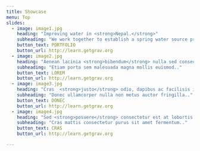 ```yaml
---
title: Showcase
menu: Top
slides:
  - image: image1.jpg
    heading: "Improving water in <strong>Nepal.</strong>"
    subheading: "We work together to establish a spring water source protection system that will help provide clean water for about 300 households."
    button_text: PORTFOLIO
    button_url: http://learn.getgrav.org
  - image: image2.jpg
    heading: "Aenean lacinia <strong>bibendum</strong> nulla sed consectetur. !"
    subheading: "Etiam porta sem malesuada magna mollis euismod.."
    button_text: LOREM
    button_url: http://learn.getgrav.org
  - image: image3.jpg
    heading: "Cras  <strong>justo</strong> odio, dapibus ac facilisis in, quam.. !"
    subheading: "Donec ullamcorper nulla non metus auctor fringilla.."
    button_text: DONEC
    button_url: http://learn.getgrav.org  
  - image: image4.jpg
    heading: "Sed <strong>posuere</strong> consectetur est at lobortis. !"
    subheading: "Cras mattis consectetur purus sit amet fermentum.."
    button_text: CRAS
    button_url: http://learn.getgrav.org 

---
```




